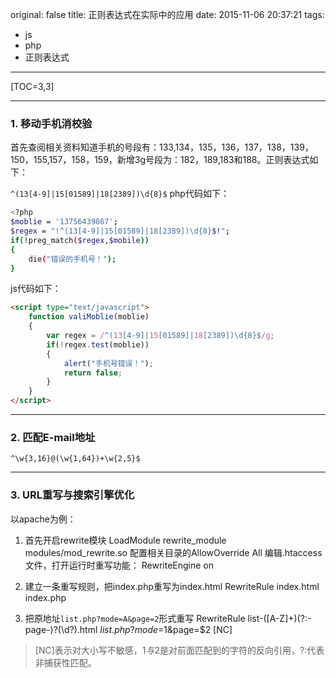 original: false
title: 正则表达式在实际中的应用
date: 2015-11-06 20:37:21
tags:
  - js
  - php
  - 正则表达式
---
[TOC=3,3]

* * * * *

### 1. 移动手机消校验

首先查阅相关资料知道手机的号段有：133,134，135，136，137，138，139，150，155,157，158，159，新增3g号段为：182，189,183和188。正则表达式如下：
<!--more-->
`^(13[4-9]|15[01589]|18[2389])\d{8}$`
php代码如下：
```bash
<?php
$moblie = '13756439867';
$regex = "!^(13[4-9]|15[01589]|18[2389])\d{8}$!";
if(!preg_match($regex,$mobile))
{
    die("错误的手机号！");    
}
```
js代码如下：
```html
<script type="text/javascript">
    function valiMoblie(moblie)
    {
        var regex = /^(13[4-9]|15[01589]|18[2389])\d{8}$/g;
        if(!regex.test(moblie))
        {
            alert("手机号错误！");
            return false;
        }
    }
</script>
```

* * * * *
### 2. 匹配E-mail地址
`^\w{3,16}@(\w{1,64})+\w{2,5}$`

* * * * *
### 3. URL重写与搜索引擎优化
以apache为例：

1. 首先开启rewrite模块
LoadModule rewrite_module modules/mod_rewrite.so
配置相关目录的AllowOverride All
编辑.htaccess文件，打开运行时重写功能：
    RewriteEngine on

2. 建立一条重写规则，把index.php重写为index.html
    RewriteRule index.html index.php

3. 把原地址`list.php?mode=A&page=2`形式重写
    RewriteRule list-([A-Z]+)(?:-page-)?(\d?)\.html $list.php?mode=$1&page=$2 [NC]

> [NC]表示对大小写不敏感，$1与$2是对前面匹配到的字符的反向引用，?:代表非捕获性匹配。
